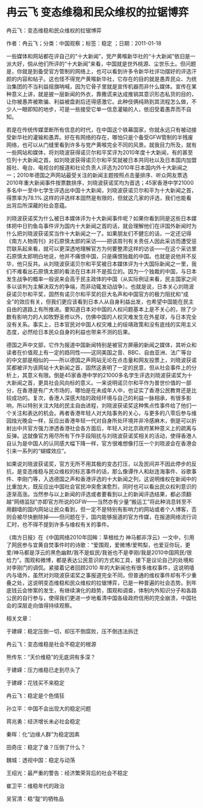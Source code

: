 # 冉云飞  变态维稳和民众维权的拉锯博弈    
    
冉云飞：变态维稳和民众维权的拉锯博弈    
作者：冉云飞；分类：中国观察；标签：稳定 ；日期：2011-01-18    
一些媒体和网站都在评自己的“十大新闻”，党产黄喉新华社的“十大新闻”依旧是一派大好，倘从他们所评的“十大新闻”来看，中国就是世外桃源、尘世乐土。但问题是，你就是到备受官方管制的网络上，也可以看到许多令新华社评功摆好的评选汗颜的内容和帖子。这也怪不得党产黄喉新华社，它存在的目的就是愚弄民众、为统治集团的不当利益摇旗呐喊，因为它骨子里就是宣传机器而非什么媒体。宣传在某种意义上讲，就是披一层新闻的外衣，靠撒谎来达成推销其意识形态私货的目的，让你被愚弄被欺骗、利益被盘剥后还得感激它。此种伎俩纯熟到其流程怎么做，不少人一眼即知的地步，可是一些接受它单一信息灌输的人，依旧受着愚弄而不自知。    
若是在传统传媒垄断所有信息的时代，在中国这个铁幕国家，你就永远只有被动接受新华社的灌输和愚弄。好在有网络的存在，哪怕只是个备受GFW管制的半残废网络，也可以从门缝里看到许多与党产黄喉完全不同的风景。就我目力所及，就有一些网站和媒体，将刘晓波获得诺贝尔和平奖评为2010年度十大新闻，有的甚至位列十大新闻之首。如刘晓波获得诺贝尔和平奖就被日本共同社以及日本国内加盟报社、电台、电视台的报道和社论负责人评选为2010年日本国内外十大新闻之一；2010年德国之声网站最受关注的新闻主题按照点击量排序、听众网友票选2010年重大新闻事件按票数排序，刘晓波获诺奖均为首选；45家香港中学21000多名中一至中七学生评选出中国十大新闻，刘晓波获诺贝尔和平为十大新闻之首，得票率为78.1%.这样的评选样本固然是有限的，但就这几家的评选，我们也能看出背后所深藏的社会意蕴。    
刘晓波获诺奖为什么被日本媒体评为十大新闻事件呢？如果你看到同是这些日本媒体把中日钓鱼岛事件评为国内十大新闻之首的话，就会理解他们在评国外新闻时为什么把刘晓波获诺奖当作十大新闻之一了。如果朋友们不健忘的话，一定还记得《南方人物周刊》对石原慎太郎的采访——把该周刊有关责任人因此采访而遭受惩罚联系起来看，就可以更深透地理解官方为何要整肃这样的访谈——在这个采访里石原慎太郎明白地说，他并不痛恨中国，只是痛恨独裁的中国。也就是说他并不反华，他只反共。从刘晓波获诺贝尔和平奖被日本媒体评为十大国际新闻之一里，我们不难看出石原慎太郎的看法在日本并不是孤立的。因为一个独裁的中国，与日本发生战争的概率一般说来会高于民主政体的中国（从实际例证来看，民主国家之间多以谈判为主解决双方的争端，而非动辄发动战争）。也就是说，日本关心刘晓波获诺贝尔和平奖，固然有诺贝尔和平奖的巨大名声和中国官方的极力阻扰和“成全”的效应有关，但我们更应该看到日本人从自身利益出发，也希望中国能在民主自由的道路上有所推进。要知道日本对中国的人权问题基本上是不关心的，除了少数有影响力的人如牧野圣修以外，仿佛中国的人权灾难发生在外星球，与日本完全没有关系。事实上，日本官民对中国人权灾难上的绥靖政策和没有底线的实用主义态度，必然给日本民众自身的利益也带来不测的后果。    
德国之声中文部，它作为报道中国新闻特别是被官方屏蔽的新闻之媒体，其听众和读者在价值观上有一定的趋同性——这同美国之音、BBC、自由亚洲、法广等台的中文部是相似的——所以德国之声网站无论在点击量和网友投票上，刘晓波获诺奖都被评为该网站十大新闻之首，固然这表明了一定的民意，但从社会事件上的分析上，其意义有限。倒是45家香港中学的21000多名学生评选刘晓波获诺奖为十大新闻之首，更具社会风向标的意义。一来说明诺贝尔和平作为普世价值的一部分，在香港是有广大市场的，哪怕是在未成年人中，也证实了香港公民教育还是比较成功的。复次，香港人深感大陆的政经环境与自己的利益一脉相承，有很多影响，所以特别关注大陆的民主自由进程，刘晓波获诺奖这种焦点性事件给了他们一个关注和表达的机会。再者香港年轻人对大陆事务的关心，与更多的八零后参与维园烛光晚会一样，反应出香港年轻一代对自身所处环境并非冷感麻木，倒是可以折射出中共官方强力渗透香港社会各方面后，年轻人对北京政府某种意义上的疏离与反弹。这就像官方用尽所有下作手段阻扰与刘晓波获诺奖相关的活动，使得香港人自认为是中国人的认同感大幅下降一样，官方很难想像打压一个刘晓波会在香港会引来一系列的“蝴蝶效应”。    
如果说刘晓波获诺奖，官方无所不用其极的变态打压，以及民间并不因此停步的反抗，是变态维稳与民众维权的标志事件的话，那么像谭作人和赵连海事件、谷歌事件、李刚门等，入选德国之声和香港评选的十大新闻之列，这说明维权在新闻中的比重加大，既反应出中国社会官民冲突愈演愈烈，同时也可以看出民众权利意识的逐渐高涨。当然参与以上新闻的评选或者要看到以上的新闻评选结果，都必须翻越“网络监狱”亦即官方所说的GFW——当然亦有少量“搬运工”将此种消息转至不用翻墙的国内网站让民众看到，但一定不是特别有影响力的网站或者个人博客，否则会被尽快删除掉——但问题在于，国内能够报道的官方传媒，在报道网络流行词汇时，也不得不提到许多与维权有关的事件。    
《南方日报》在《中国网络2010年回眸：草根给力 神马都非浮云》一文中，引用了网民参与宜黄自焚事件时的诗歌：“爱围观，爱微博/爱鸭梨，也爱豆你玩，更爱/神马都是浮云的黑色幽默/我不是蚁民/我爸也不是李刚/我是2010中国网民/很给力”。围观和微博，都是表达公民意识的方式和工具，接下是议论自己的处境和对李刚门的调侃。紧接着记者回顾2010 年的大新闻也有很多维权事件，这说明墙内与墙外，虽然对刘晓波获诺奖之事报道完全不同，但普通的维权事件却有不少重叠之处，这说明变态维稳和民众维权的拉锯博弈，已是一种普遍的社会态势。到年底钱云会惨案的发生，有继续演化的趋势，围观和调查，体制内外知识分子和各路公民的自行参与，使得我们更进一步地看清中国各级政府信用的完全崩溃，中国社会的深层走向值得持续观察。    
    
相关文章：    
于建嵘：稳定压倒一切，却压不倒腐败，压不倒违法拆迁    
冉云飞：变态维稳是社会不稳定的根源    
熊传东：“天价维稳”的无底洞有多深？    
于建嵘：压力维稳已走到尽头了    
于建嵘：花钱买不来稳定    
冉云飞：稳定是个色情狂    
孙立平：中国不会出现大的稳定问题    
蒋兆勇：经济增长未必社会稳定    
秦晖：化“边缘人群”为稳定因素    
田奇庄：稳定了谁？压倒了什么？    
魏城：透视中国：稳定与动荡    
王绍光：最严重的警告：经济繁荣背后的社会不稳定    
崔卫平：维稳年代的政治    
吴官清：稳“腚”的牺牲品